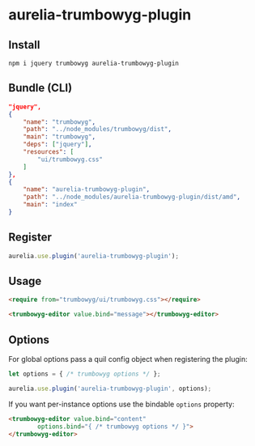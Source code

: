 # aurelia-trumbowyg-plugin

## Install

```shell
npm i jquery trumbowyg aurelia-trumbowyg-plugin
```

## Bundle (CLI)

```json
"jquery", 
{
    "name": "trumbowyg",
    "path": "../node_modules/trumbowyg/dist",
    "main": "trumbowyg",
    "deps": ["jquery"],
    "resources": [
        "ui/trumbowyg.css"
    ]
},
{
    "name": "aurelia-trumbowyg-plugin",
    "path": "../node_modules/aurelia-trumbowyg-plugin/dist/amd",
    "main": "index"
}
```

## Register

```js
aurelia.use.plugin('aurelia-trumbowyg-plugin');
```

## Usage

```html
<require from="trumbowyg/ui/trumbowyg.css"></require>

<trumbowyg-editor value.bind="message"></trumbowyg-editor>
```

## Options

For global options pass a quil config object when registering the plugin:

```js
let options = { /* trumbowyg options */ };

aurelia.use.plugin('aurelia-trumbowyg-plugin', options);
```

If you want per-instance options use the bindable `options` property:

```html
<trumbowyg-editor value.bind="content"
        options.bind="{ /* trumbowyg options */ }">
</trumbowyg-editor>
```
